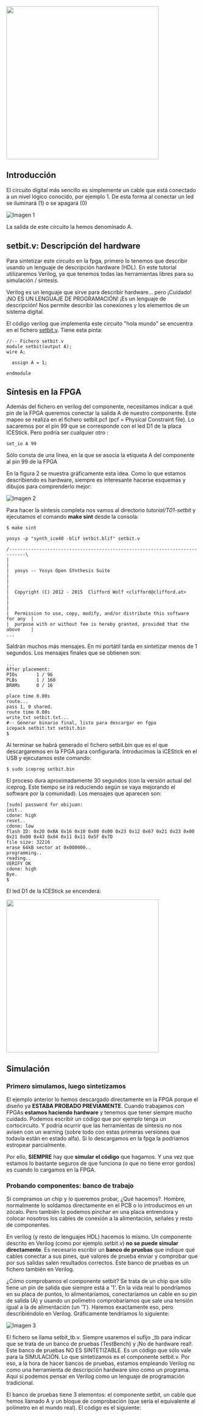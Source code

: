 <img src="https://github.com/Obijuan/open-fpga-verilog-tutorial/raw/master/tutorial/T01-setbit/images/T01-setbit-iCEstick.png" width="400" align="center">

## Introducción

El circuito digital más sencillo es simplemente un cable que está conectado a un nivel lógico conocido, por ejemplo 1. De esta forma al conectar un led se iluminará (1) o se apagará (0)

![Imagen 1](https://github.com/Obijuan/open-fpga-verilog-tutorial/raw/master/tutorial/T01-setbit/images/setbit-1.png)

La salida de este circuito la hemos denominado A.

## setbit.v: Descripción del hardware

Para sintetizar este circuito en la fpga, primero lo tenemos que describir usando un lenguaje de descripción hardware (HDL). En este tutorial utilizaremos Verilog, ya que tenemos todas las herramientas libres para su simulación / síntesis.

Verilog es un lenguaje que sirve para describir hardware... pero ¡Cuidado! ¡NO ES UN LENGUAJE DE PROGRAMACIÓN! ¡Es un lenguaje de descripción! Nos permite describir las conexiones y los elementos de un sistema digital.

El código verilog que implementa este circuito "hola mundo" se encuentra en el fichero [setbit.v](https://github.com/Obijuan/open-fpga-verilog-tutorial/blob/master/tutorial/T01-setbit/setbit.v). Tiene esta pinta:

    //-- Fichero setbit.v
    module setbit(output A);
    wire A;
    
      assign A = 1;
    
    endmodule

## Síntesis en la FPGA

Además del fichero en verilog del componente, necesitamos indicar a qué pin de la FPGA queremos conectar la salida A de nuestro componente. Este mapeo se realiza en el fichero setbit.pcf (pcf = Physical Constraint file). Lo sacaremos por el pin 99 que se corresponde con el led D1 de la placa ICEStick. Pero podría ser cualquier otro :

    set_io A 99

Sólo consta de una línea, en la que se asocia la etiqueta A del componente al pin 99 de la FPGA

En la figura 2 se muestra gráficamente esta idea.  Como lo que estamos describiendo es hardware, siempre es interesante hacerse esquemas y dibujos para comprenderlo mejor:

![Imagen 2](https://github.com/Obijuan/open-fpga-verilog-tutorial/raw/master/tutorial/T01-setbit/images/setbit-2.png)

Para hacer la síntesis completa nos vamos al directorio _tutorial/T01-setbit_ y ejecutamos el comando **make sint** desde la consola:

    $ make sint
    
    yosys -p "synth_ice40 -blif setbit.blif" setbit.v
    
    /----------------------------------------------------------------------------\
    |                                                                            |
    |  yosys -- Yosys Open SYnthesis Suite                                       |
    |                                                                            |
    |  Copyright (C) 2012 - 2015  Clifford Wolf <clifford@clifford.at>           |
    |                                                                            |
    |  Permission to use, copy, modify, and/or distribute this software for any  |
    |  purpose with or without fee is hereby granted, provided that the above    |
    ...

Saldrán muchos más mensajes. En mi portátil tarda en sintetizar menos de 1 segundos. Los mensajes finales que se obtienen son:

    ...
    After placement:
    PIOs       1 / 96
    PLBs       1 / 160
    BRAMs      0 / 16
    
    place time 0.00s
    route...
    pass 1, 0 shared.
    route time 0.00s
    write_txt setbit.txt...
    #-- Generar binario final, listo para descargar en fgpa
    icepack setbit.txt setbit.bin
    $

Al terminar se habrá generado el fichero setbit.bin que es el que descargaremos en la FPGA para configurarla. Introducimos la iCEStick en el USB y ejecutamos este comando:

    $ sudo iceprog setbit.bin

El proceso dura aproximadamente 30 segundos (con la versión actual del iceprog. Este tiempo se irá reduciendo según se vaya mejorando el software por la comunidad). Los mensajes que aparecen son:

    [sudo] password for obijuan: 
    init..
    cdone: high
    reset..
    cdone: low
    flash ID: 0x20 0xBA 0x16 0x10 0x00 0x00 0x23 0x12 0x67 0x21 0x23 0x00 0x21 0x00 0x43 0x04 0x11 0x11 0x5F 0x7D
    file size: 32216
    erase 64kB sector at 0x000000..
    programming..
    reading..
    VERIFY OK
    cdone: high
    Bye.
    $

El led D1 de la ICEStick se encenderá:

<img src="https://github.com/Obijuan/open-fpga-verilog-tutorial/raw/master/tutorial/T01-setbit/images/T01-setbit-iCEstick.png" width="400" align="center">

## Simulación

### Primero simulamos, luego sintetizamos

El ejemplo anterior lo hemos descargado directamente en la FPGA porque el diseño ya **ESTABA PROBADO PREVIAMENTE**. Cuando trabajamos con FPGAs **estamos haciendo hardware** y tenemos que tener siempre mucho cuidado. Podemos escribir un código que por ejemplo tenga un cortocircuito. Y podría ocurrir que las herramientas de síntesis no nos avisen con un warning (sobre todo con estas primeras versiones que todavía están en estado alfa). Si lo descargamos en la fpga la podríamos estropear parcialmente.

Por ello, **SIEMPRE** hay que **simular el código** que hagamos. Y una vez que estamos lo bastante seguros de que funciona (o que no tiene error gordos) es cuando lo cargamos en la FPGA.

### Probando componentes: banco de trabajo

Si compramos un chip y lo queremos probar, ¿Qué hacemos?. Hombre, normalmente lo soldamos directamente en el PCB o lo introducimos en un zócalo.  Pero también lo podemos pinchar en una placa entrendora y colocar nosotros los cables de conexión a la alimentación, señales y resto de componentes.

En verilog (y resto de lenguajes HDL) hacemos lo mismo.  Un componente descrito en Verilog (como por ejemplo setbit.v) **no se puede simular directamente**. Es necesario escribir un **banco de pruebas** que indique qué cables conectar a sus pines, qué valores de prueba enviar y comprobar que por sus salidas salen resultados correctos. Este banco de pruebas es un fichero también en Verilog.

¿Cómo comprobamos el componente setbit? Se trata de un chip que sólo tiene un pin de salida que siempre está a '1'. En la vida real lo pondríamos en su placa de puntos, lo alimentaríamos, conectaríamos un cable en su pin de salida (A) y usando un polímetro comprobaríamos que sale una tensión igual a la de alimentación (un '1').  Haremos exactamente eso, pero describiéndolo en Verilog. Gráficamente tendríamos lo siguiente:

![Imagen 3](https://github.com/Obijuan/open-fpga-verilog-tutorial/raw/master/tutorial/T01-setbit/images/setbit-3.png)

El fichero se llama setbit_tb.v. Siempre usaremos el sufijo _tb para indicar que se trata de un banco de pruebas (TestBench) y ¡No de hardware real!. Este banco de pruebas NO ES SINTETIZABLE. Es un código que sólo vale para la SIMULACIÓN.  Lo que sintetizamos es el componente setbit.v.  Por eso, a la hora de hacer bancos de pruebas, estamos empleando Verilog no como una herramienta de descripción hardware sino como un programa. Aquí sí podemos pensar en Verilog como un lenguaje de programación tradicional.

El banco de pruebas tiene 3 elementos: el componente setbit, un cable que hemos llamado A y un bloque de comprobación (que sería el equivalente al polímetro en el mundo real). El código es el siguiente:




